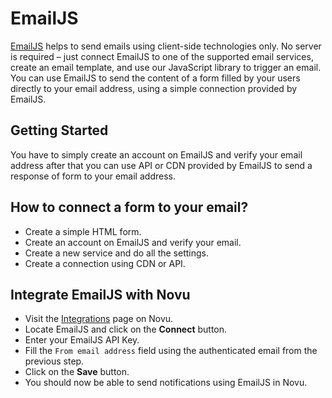 # EmailJS

[EmailJS](https://www.emailjs.com/) helps to send emails using client-side technologies only. No server is required – just connect EmailJS to one of the supported email services, create an email template, and use our JavaScript library to trigger an email. You can use EmailJS to send the content of a form filled by your users directly to your email address, using a simple connection provided by EmailJS.

## Getting Started

You have to simply create an account on EmailJS and verify your email address after that you can use API or CDN provided by EmailJS to send a response of form to your email address.

## How to connect a form to your email?

- Create a simple HTML form.
- Create an account on EmailJS and verify your email.
- Create a new service and do all the settings.
- Create a connection using CDN or API.

## Integrate EmailJS with Novu

- Visit the [Integrations](https://web.novu.co/integrations) page on Novu.
- Locate EmailJS and click on the **Connect** button.
- Enter your EmailJS API Key.
- Fill the `From email address` field using the authenticated email from the previous step.
- Click on the **Save** button.
- You should now be able to send notifications using EmailJS in Novu.
